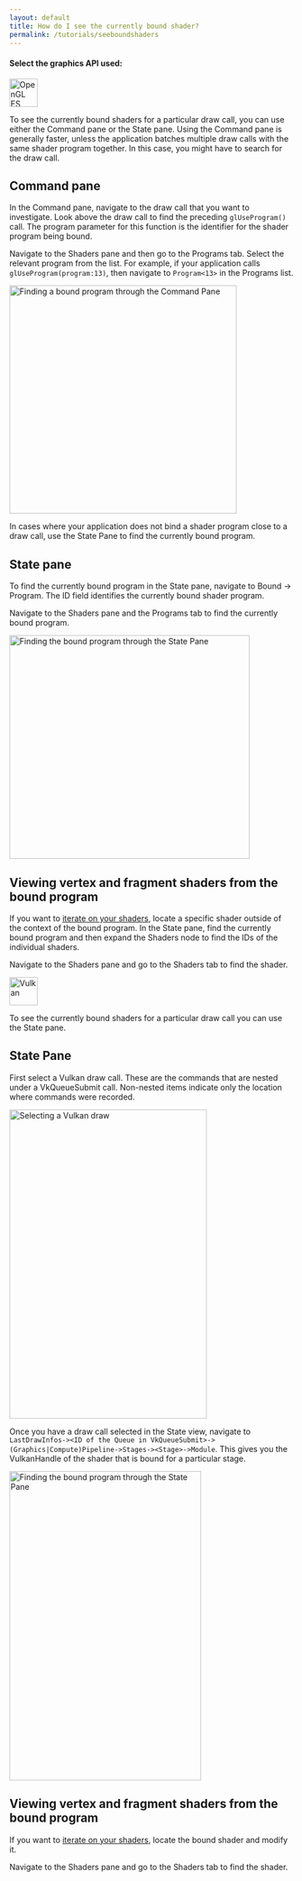 ```yaml
---
layout: default
title: How do I see the currently bound shader?
permalink: /tutorials/seeboundshaders
---
```


<h4>Select the graphics API used:</h4>

<div class="tab" id="OpenGL ES" markdown="1">
<img class="display" src="../images/opengles.svg" alt="OpenGL ES" height="50"/>

To see the currently bound shaders for a particular draw call, you can use either the Command pane or the State pane. Using the Command pane is generally faster, unless the application batches multiple draw calls with the same shader program together. In this case, you might have to search for the draw call.

## Command pane

In the Command pane, navigate to the draw call that you want to investigate. Look above the draw call to find the preceding `glUseProgram()` call. The program parameter for this function is the identifier for the shader program being bound.

Navigate to the Shaders pane and then go to the Programs tab. Select the relevant program from the list. For example, if your application calls `glUseProgram(program:13)`, then navigate to `Program<13>` in the Programs list.

<img src="../images/gles/commands_find_program.png" alt="Finding a bound program through the Command Pane" width="403" height="405">

In cases where your application does not bind a shader program close to a draw call, use the State Pane to find the currently bound program.

## State pane

To find the currently bound program in the State pane, navigate to Bound &rarr; Program. The ID field identifies the currently bound shader program.

Navigate to the Shaders pane and the Programs tab to find the currently bound program.

<img src="../images/gles/get_shader_id.png" alt="Finding the bound program through the State Pane" width="426" height="397">

## Viewing vertex and fragment shaders from the bound program

If you want to [iterate on your shaders](../tutorials/iterateonshaders), locate a specific shader outside of the context of the bound program. In the State pane, find the currently bound program and then expand the Shaders node to find the IDs of the individual shaders.

Navigate to the Shaders pane and go to the Shaders tab to find the shader.

</div>

<div class="tab" id="Vulkan" markdown="1">
<img class="display" src="../images/vulkan.svg" alt="Vulkan" height="50">

To see the currently bound shaders for a particular draw call you can use the State pane.

## State Pane

First select a Vulkan draw call. These are the commands that are nested under a VkQueueSubmit call. Non-nested items indicate only the location where commands were recorded.

<img src="../images/vulkan_commands.png" alt="Selecting a Vulkan draw" width="350" height="549">

Once you have a draw call selected in the State view, navigate to `LastDrawInfos-><ID of the Queue in VkQueueSubmit>->(Graphics|Compute)Pipeline->Stages-><Stage>->Module`. This gives you the VulkanHandle of the shader that is bound for a particular stage.

<img src="../images/shaders_vulkan.png" alt= "Finding the bound program through the State Pane" width="340" height="549">

## Viewing vertex and fragment shaders from the bound program

If you want to [iterate on your shaders](../tutorials/iterateonshaders), locate the bound shader and modify it.

Navigate to the Shaders pane and go to the Shaders tab to find the shader.

</div>
